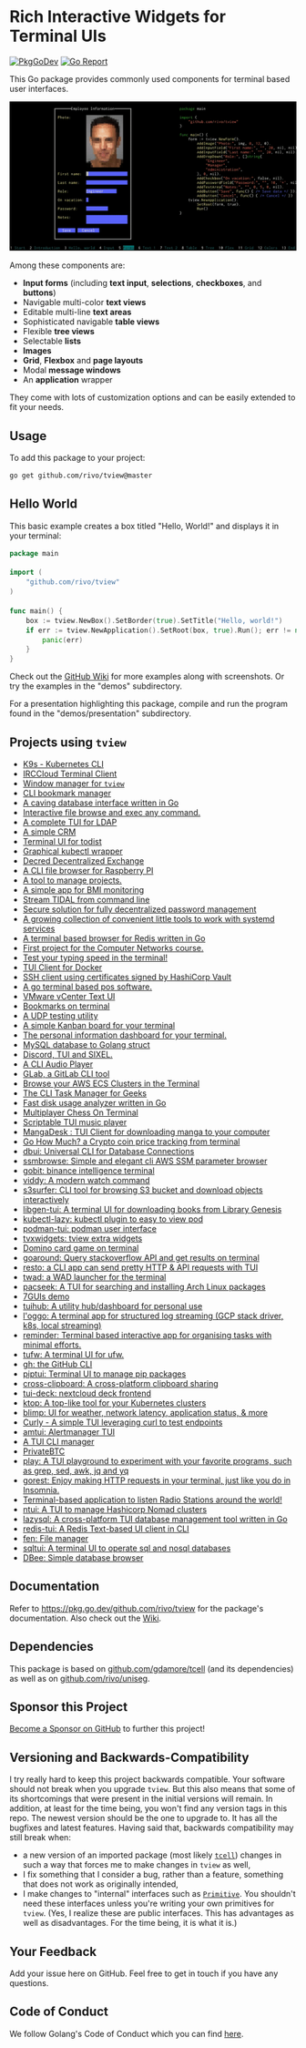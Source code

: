 # Rich Interactive Widgets for Terminal UIs

[![PkgGoDev](https://pkg.go.dev/badge/github.com/rivo/tview)](https://pkg.go.dev/github.com/rivo/tview)
[![Go Report](https://img.shields.io/badge/go%20report-A%2B-brightgreen.svg)](https://goreportcard.com/report/github.com/rivo/tview)

This Go package provides commonly used components for terminal based user interfaces.

![Screenshot](tview.gif)

Among these components are:

- __Input forms__ (including __text input__, __selections__, __checkboxes__, and __buttons__)
- Navigable multi-color __text views__
- Editable multi-line __text areas__
- Sophisticated navigable __table views__
- Flexible __tree views__
- Selectable __lists__
- __Images__
- __Grid__, __Flexbox__ and __page layouts__
- Modal __message windows__
- An __application__ wrapper

They come with lots of customization options and can be easily extended to fit your needs.

## Usage

To add this package to your project:

```bash
go get github.com/rivo/tview@master
```

## Hello World

This basic example creates a box titled "Hello, World!" and displays it in your terminal:

```go
package main

import (
	"github.com/rivo/tview"
)

func main() {
	box := tview.NewBox().SetBorder(true).SetTitle("Hello, world!")
	if err := tview.NewApplication().SetRoot(box, true).Run(); err != nil {
		panic(err)
	}
}
```

Check out the [GitHub Wiki](https://github.com/rivo/tview/wiki) for more examples along with screenshots. Or try the examples in the "demos" subdirectory.

For a presentation highlighting this package, compile and run the program found in the "demos/presentation" subdirectory.

## Projects using `tview`

- [K9s - Kubernetes CLI](https://github.com/derailed/k9s)
- [IRCCloud Terminal Client](https://github.com/termoose/irccloud)
- [Window manager for `tview`](https://github.com/epiclabs-io/winman)
- [CLI bookmark manager](https://github.com/Endi1/drawer)
- [A caving database interface written in Go](https://github.com/IdlePhysicist/cave-logger)
- [Interactive file browse and exec any command.](https://github.com/bannzai/itree)
- [A complete TUI for LDAP](https://github.com/Macmod/godap)
- [A simple CRM](https://github.com/broadcastle/crm)
- [Terminal UI for todist](https://github.com/cyberdummy/todoista)
- [Graphical kubectl wrapper](https://github.com/dcaiafa/kpick)
- [Decred Decentralized Exchange ](https://github.com/decred/dcrdex)
- [A CLI file browser for Raspberry PI](https://github.com/destinmoulton/pixi)
- [A tool to manage projects.](https://github.com/divramod/dp)
- [A simple app for BMI monitoring](https://github.com/erleene/go-bmi)
- [Stream TIDAL from command line](https://github.com/godsic/vibe)
- [Secure solution for fully decentralized password management](https://github.com/guillaumemichel/passtor/)
- [A growing collection of convenient little tools to work with systemd services](https://github.com/muesli/service-tools/)
- [A terminal based browser for Redis written in Go](https://github.com/nitishm/redis-terminal)
- [First project for the Computer Networks course.](https://github.com/pablogadhi/XMPPClient)
- [Test your typing speed in the terminal!](https://github.com/shilangyu/typer-go)
- [TUI Client for Docker](https://github.com/skanehira/docui)
- [SSH client using certificates signed by HashiCorp Vault](https://github.com/stephane-martin/vssh)
- [A go terminal based pos software.](https://github.com/thebmw/y2kpos)
- [VMware vCenter Text UI](https://github.com/thebsdbox/vctui)
- [Bookmarks on terminal](https://github.com/tryffel/bookmarker)
- [A UDP testing utility](https://github.com/vaelen/udp-tester)
- [A simple Kanban board for your terminal](https://github.com/witchard/toukan)
- [The personal information dashboard for your terminal. ](https://github.com/wtfutil/wtf)
- [MySQL database to Golang struct](https://github.com/xxjwxc/gormt)
- [Discord, TUI and SIXEL.](https://gitlab.com/diamondburned/6cord)
- [A CLI Audio Player](https://www.github.com/dhulihan/grump)
- [GLab, a GitLab CLI tool](https://gitlab.com/profclems/glab)
- [Browse your AWS ECS Clusters in the Terminal](https://github.com/swartzrock/ecsview)
- [The CLI Task Manager for Geeks](https://github.com/ajaxray/geek-life)
- [Fast disk usage analyzer written in Go](https://github.com/dundee/gdu)
- [Multiplayer Chess On Terminal](https://github.com/qnkhuat/gochess)
- [Scriptable TUI music player](https://github.com/issadarkthing/gomu)
- [MangaDesk : TUI Client for downloading manga to your computer](https://github.com/darylhjd/mangadesk)
- [Go How Much? a Crypto coin price tracking from terminal](https://github.com/ledongthuc/gohowmuch)
- [dbui: Universal CLI for Database Connections](https://github.com/KenanBek/dbui)
- [ssmbrowse: Simple and elegant cli AWS SSM parameter browser](https://github.com/bnaydenov/ssmbrowse)
- [gobit: binance intelligence terminal](https://github.com/infl00p/gobit)
- [viddy: A modern watch command](https://github.com/sachaos/viddy)
- [s3surfer: CLI tool for browsing S3 bucket and download objects interactively](https://github.com/hirose31/s3surfer)
- [libgen-tui: A terminal UI for downloading books from Library Genesis](https://github.com/audstanley/libgen-tui)
- [kubectl-lazy: kubectl plugin to easy to view pod](https://github.com/togettoyou/kubectl-lazy)
- [podman-tui: podman user interface](https://github.com/containers/podman-tui)
- [tvxwidgets: tview extra widgets](https://github.com/navidys/tvxwidgets)
- [Domino card game on terminal](https://github.com/gusti-andika/card-domino.git)
- [goaround: Query stackoverflow API and get results on terminal](https://github.com/glendsoza/goaround)
- [resto: a CLI app can send pretty HTTP & API requests with TUI](https://github.com/abdfnx/resto)
- [twad: a WAD launcher for the terminal](https://github.com/zmnpl/twad)
- [pacseek: A TUI for searching and installing Arch Linux packages](https://github.com/moson-mo/pacseek)
- [7GUIs demo](https://github.com/letientai299/7guis/tree/master/tui)
- [tuihub: A utility hub/dashboard for personal use](https://github.com/ashis0013/tuihub)
- [l'oggo: A terminal app for structured log streaming (GCP stack driver, k8s, local streaming)](https://github.com/aurc/loggo)
- [reminder: Terminal based interactive app for organising tasks with minimal efforts.](https://github.com/goyalmunish/reminder)
- [tufw: A terminal UI for ufw.](https://github.com/peltho/tufw)
- [gh: the GitHub CLI](https://github.com/cli/cli)
- [piptui: Terminal UI to manage pip packages](https://github.com/glendsoza/piptui/)
- [cross-clipboard: A cross-platform clipboard sharing](https://github.com/ntsd/cross-clipboard)
- [tui-deck: nextcloud deck frontend](https://github.com/mebitek/tui-deck)
- [ktop: A top-like tool for your Kubernetes clusters](https://github.com/vladimirvivien/ktop)
- [blimp: UI for weather, network latency, application status, & more](https://github.com/merlinfuchs/blimp)
- [Curly - A simple TUI leveraging curl to test endpoints](https://github.com/migcaraballo/curly)
- [amtui: Alertmanager TUI](https://github.com/pehlicd/amtui)
- [A TUI CLI manager](https://github.com/costa86/cli-manager)
- [PrivateBTC](https://github.com/adrianbrad/privatebtc)
- [play: A TUI playground to experiment with your favorite programs, such as grep, sed, awk, jq and yq](https://github.com/paololazzari/play)
- [gorest: Enjoy making HTTP requests in your terminal, just like you do in Insomnia.](https://github.com/NathanFirmo/gorest)
- [Terminal-based application to listen Radio Stations around the world!](https://github.com/vergonha/garden-tui)
- [ntui: A TUI to manage Hashicorp Nomad clusters](https://github.com/SHAPPY0/ntui)
- [lazysql: A cross-platform TUI database management tool written in Go](https://github.com/jorgerojas26/lazysql)
- [redis-tui: A Redis Text-based UI client in CLI](https://github.com/mylxsw/redis-tui)
- [fen: File manager](https://github.com/kivattt/fen)
- [sqltui: A terminal UI to operate sql and nosql databases](https://github.com/LinPr/sqltui)
- [DBee: Simple database browser](https://github.com/murat-cileli/dbee)

## Documentation

Refer to https://pkg.go.dev/github.com/rivo/tview for the package's documentation. Also check out the [Wiki](https://github.com/rivo/tview/wiki).

## Dependencies

This package is based on [github.com/gdamore/tcell](https://github.com/gdamore/tcell) (and its dependencies) as well as on [github.com/rivo/uniseg](https://github.com/rivo/uniseg).

## Sponsor this Project

[Become a Sponsor on GitHub](https://github.com/sponsors/rivo?metadata_source=tview_readme) to further this project!

## Versioning and Backwards-Compatibility

I try really hard to keep this project backwards compatible. Your software should not break when you upgrade `tview`. But this also means that some of its shortcomings that were present in the initial versions will remain. In addition, at least for the time being, you won't find any version tags in this repo. The newest version should be the one to upgrade to. It has all the bugfixes and latest features. Having said that, backwards compatibility may still break when:

- a new version of an imported package (most likely [`tcell`](https://github.com/gdamore/tcell)) changes in such a way that forces me to make changes in `tview` as well,
- I fix something that I consider a bug, rather than a feature, something that does not work as originally intended,
- I make changes to "internal" interfaces such as [`Primitive`](https://pkg.go.dev/github.com/rivo/tview#Primitive). You shouldn't need these interfaces unless you're writing your own primitives for `tview`. (Yes, I realize these are public interfaces. This has advantages as well as disadvantages. For the time being, it is what it is.)

## Your Feedback

Add your issue here on GitHub. Feel free to get in touch if you have any questions.

## Code of Conduct

We follow Golang's Code of Conduct which you can find [here](https://golang.org/conduct).
